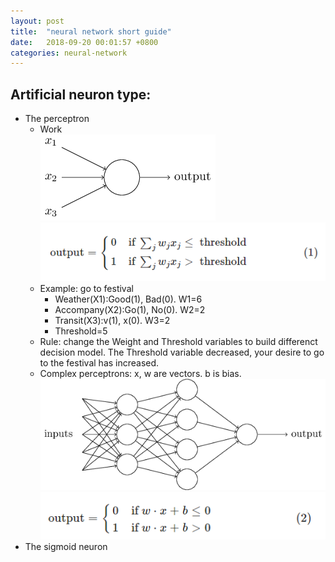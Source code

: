 ```yaml
---
layout: post
title:  "neural network short guide"
date:   2018-09-20 00:01:57 +0800
categories: neural-network 
---
```

## Artificial neuron type:
* The perceptron
    * Work  
    ![perceptron-work](/assets/perceptron-work.png)
    ![perceptron-fomula](/assets/perceptron-fomula.png)
    * Example: go to festival
        * Weather(X1):Good(1), Bad(0). W1=6
        * Accompany(X2):Go(1), No(0).  W2=2
        * Transit(X3):v(1), x(0).      W3=2
        * Threshold=5
    * Rule: change the Weight and Threshold variables to build differenct decision model. The Threshold variable decreased, your desire to go to the festival has increased.
    * Complex perceptrons: x, w are vectors. b is bias.  
    ![complex-perceptrons](/assets/complex-perceptrons.png)
    ![perceptron-fomula-simplify](/assets/perceptron-fomula-simplify.png)
* The sigmoid neuron
